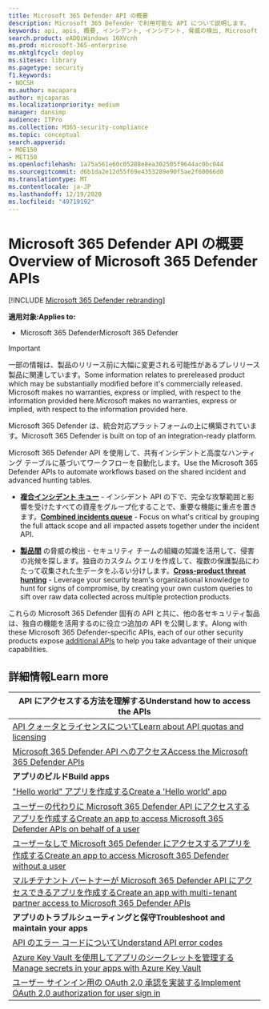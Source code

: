 ```yaml
---
title: Microsoft 365 Defender API の概要
description: Microsoft 365 Defender で利用可能な API について説明します。
keywords: api, apis, 概要, インシデント, インシデント, 脅威の検出, Microsoft 365 Defender
search.product: eADQiWindows 10XVcnh
ms.prod: microsoft-365-enterprise
ms.mktglfcycl: deploy
ms.sitesec: library
ms.pagetype: security
f1.keywords:
- NOCSH
ms.author: macapara
author: mjcaparas
ms.localizationpriority: medium
manager: dansimp
audience: ITPro
ms.collection: M365-security-compliance
ms.topic: conceptual
search.appverid:
- MOE150
- MET150
ms.openlocfilehash: 1a75a561e60c05208e8ea302505f9644ac0bc044
ms.sourcegitcommit: d6b1da2e12d55f69e4353289e90f5ae2f60066d0
ms.translationtype: MT
ms.contentlocale: ja-JP
ms.lasthandoff: 12/19/2020
ms.locfileid: "49719192"
---
```

# <a name="overview-of--microsoft-365-defender-apis"></a><span data-ttu-id="3cca7-104">Microsoft 365 Defender API の概要</span><span class="sxs-lookup"><span data-stu-id="3cca7-104">Overview of  Microsoft 365 Defender APIs</span></span>

[!INCLUDE [Microsoft 365 Defender rebranding](../includes/microsoft-defender.md)]

<span data-ttu-id="3cca7-105">**適用対象:**</span><span class="sxs-lookup"><span data-stu-id="3cca7-105">**Applies to:**</span></span>

- <span data-ttu-id="3cca7-106">Microsoft 365 Defender</span><span class="sxs-lookup"><span data-stu-id="3cca7-106">Microsoft 365 Defender</span></span>

> [!IMPORTANT]
> <span data-ttu-id="3cca7-107">一部の情報は、製品のリリース前に大幅に変更される可能性があるプレリリース製品に関連しています。</span><span class="sxs-lookup"><span data-stu-id="3cca7-107">Some information relates to prereleased product which may be substantially modified before it's commercially released.</span></span> <span data-ttu-id="3cca7-108">Microsoft makes no warranties, express or implied, with respect to the information provided here.</span><span class="sxs-lookup"><span data-stu-id="3cca7-108">Microsoft makes no warranties, express or implied, with respect to the information provided here.</span></span>

<span data-ttu-id="3cca7-109">Microsoft 365 Defender は、統合対応プラットフォームの上に構築されています。</span><span class="sxs-lookup"><span data-stu-id="3cca7-109">Microsoft 365 Defender is built on top of an integration-ready platform.</span></span>

<span data-ttu-id="3cca7-110">Microsoft 365 Defender API を使用して、共有インシデントと高度なハンティング テーブルに基づいてワークフローを自動化します。</span><span class="sxs-lookup"><span data-stu-id="3cca7-110">Use the Microsoft 365 Defender APIs to automate workflows based on the shared incident and advanced hunting tables.</span></span>

- <span data-ttu-id="3cca7-111">**[複合インシデント キュー](api-incident.md)** - インシデント API の下で、完全な攻撃範囲と影響を受けたすべての資産をグループ化することで、重要な機能に重点を置きます。</span><span class="sxs-lookup"><span data-stu-id="3cca7-111">**[Combined incidents queue](api-incident.md)** - Focus on what's critical by grouping the full attack scope and all impacted assets together under the incident API.</span></span>

- <span data-ttu-id="3cca7-112">**[製品間](api-advanced-hunting.md)** の脅威の検出 - セキュリティ チームの組織の知識を活用して、侵害の兆候を探します。独自のカスタム クエリを作成して、複数の保護製品にわたって収集された生データをふるい分けします。</span><span class="sxs-lookup"><span data-stu-id="3cca7-112">**[Cross-product threat hunting](api-advanced-hunting.md)** - Leverage your security team's organizational knowledge to hunt for signs of compromise, by creating your own custom queries to sift over raw data collected across multiple protection products.</span></span>

<span data-ttu-id="3cca7-113">これらの Microsoft 365 Defender 固有の API と共に、他[](api-articles.md)の各セキュリティ製品は、独自の機能を活用するのに役立つ追加の API を公開します。</span><span class="sxs-lookup"><span data-stu-id="3cca7-113">Along with these Microsoft 365 Defender-specific APIs, each of our other security products expose [additional APIs](api-articles.md) to help you take advantage of their unique capabilities.</span></span>

## <a name="learn-more"></a><span data-ttu-id="3cca7-114">詳細情報</span><span class="sxs-lookup"><span data-stu-id="3cca7-114">Learn more</span></span>

| <span data-ttu-id="3cca7-115">**API にアクセスする方法を理解する**</span><span class="sxs-lookup"><span data-stu-id="3cca7-115">**Understand how to access the APIs**</span></span> |
|-|
| [<span data-ttu-id="3cca7-116">API クォータとライセンスについて</span><span class="sxs-lookup"><span data-stu-id="3cca7-116">Learn about API quotas and licensing</span></span>](api-terms.md) |
| [<span data-ttu-id="3cca7-117">Microsoft 365 Defender API へのアクセス</span><span class="sxs-lookup"><span data-stu-id="3cca7-117">Access the Microsoft 365 Defender APIs</span></span>](api-access.md) |
| <span data-ttu-id="3cca7-118">**アプリのビルド**</span><span class="sxs-lookup"><span data-stu-id="3cca7-118">**Build apps**</span></span> |
| [<span data-ttu-id="3cca7-119">"Hello world" アプリを作成する</span><span class="sxs-lookup"><span data-stu-id="3cca7-119">Create a 'Hello world' app</span></span>](api-hello-world.md) |
| [<span data-ttu-id="3cca7-120">ユーザーの代わりに Microsoft 365 Defender API にアクセスするアプリを作成する</span><span class="sxs-lookup"><span data-stu-id="3cca7-120">Create an app to access Microsoft 365 Defender APIs on behalf of a user</span></span>](api-create-app-user-context.md) |
| [<span data-ttu-id="3cca7-121">ユーザーなしで Microsoft 365 Defender にアクセスするアプリを作成する</span><span class="sxs-lookup"><span data-stu-id="3cca7-121">Create an app to access Microsoft 365 Defender without a user</span></span>](api-create-app-web.md) |
| [<span data-ttu-id="3cca7-122">マルチテナント パートナーが Microsoft 365 Defender API にアクセスできるアプリを作成する</span><span class="sxs-lookup"><span data-stu-id="3cca7-122">Create an app with multi-tenant partner access to Microsoft 365 Defender APIs</span></span>](api-partner-access.md) |
| <span data-ttu-id="3cca7-123">**アプリのトラブルシューティングと保守**</span><span class="sxs-lookup"><span data-stu-id="3cca7-123">**Troubleshoot and maintain your apps**</span></span> |
| [<span data-ttu-id="3cca7-124">API のエラー コードについて</span><span class="sxs-lookup"><span data-stu-id="3cca7-124">Understand API error codes</span></span>](api-error-codes.md) |
| [<span data-ttu-id="3cca7-125">Azure Key Vault を使用してアプリのシークレットを管理する</span><span class="sxs-lookup"><span data-stu-id="3cca7-125">Manage secrets in your apps with Azure Key Vault</span></span>](https://docs.microsoft.com/learn/modules/manage-secrets-with-azure-key-vault/) |
| [<span data-ttu-id="3cca7-126">ユーザー サインイン用の OAuth 2.0 承認を実装する</span><span class="sxs-lookup"><span data-stu-id="3cca7-126">Implement OAuth 2.0 authorization for user sign in</span></span>](https://docs.microsoft.com/azure/active-directory/develop/active-directory-v2-protocols-oauth-code) |
